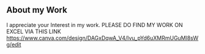 ## About my Work
I appreciate your Interest in my work. PLEASE DO FIND MY WORK ON EXCEL VIA THIS LINK https://www.canva.com/design/DAGxDqwA_V4/Ivu_pYd6uXMRmUGuMl8sWg/edit

